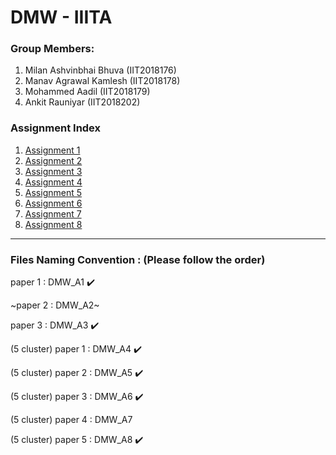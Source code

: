 # DMW - IIITA

### Group Members:

1) Milan Ashvinbhai Bhuva (IIT2018176)
2) Manav Agrawal Kamlesh (IIT2018178)
3) Mohammed Aadil (IIT2018179)
4) Ankit Rauniyar (IIT2018202)

### Assignment Index

1) [Assignment 1](https://github.com/XXDIL/DMI/tree/main/DMW_A1)
2) [Assignment 2](https://github.com/XXDIL/DMW/tree/main/DMW_A2)
3) [Assignment 3](https://github.com/XXDIL/DMW/tree/main/DMW_A3)
4) [Assignment 4](https://github.com/XXDIL/DMW/tree/main/DMW_A4)
5) [Assignment 5](https://github.com/XXDIL/DMW/tree/main/DMW_A5)
6) [Assignment 6](https://github.com/XXDIL/DMW/tree/main/DMW_A6)
7) [Assignment 7](https://github.com/XXDIL/DMW/tree/main/DMW_A7)
8) [Assignment 8](https://github.com/XXDIL/DMW/tree/main/DMW_A8)

------

### Files Naming Convention : (Please follow the order)

paper 1  : DMW_A1 :heavy_check_mark:

~paper 2  : DMW_A2~

paper 3  : DMW_A3 :heavy_check_mark:

(5 cluster) paper 1  : DMW_A4 :heavy_check_mark:

(5 cluster) paper 2  : DMW_A5 :heavy_check_mark:

(5 cluster) paper 3  : DMW_A6 :heavy_check_mark:

(5 cluster) paper 4  : DMW_A7 

(5 cluster) paper 5  : DMW_A8 :heavy_check_mark:
